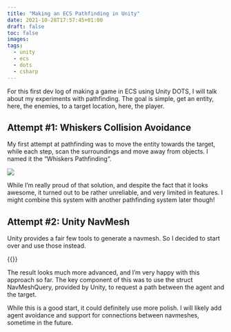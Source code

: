 ```yaml
---
title: "Making an ECS Pathfinding in Unity"
date: 2021-10-28T17:57:45+01:00
draft: false
toc: false
images:
tags:
  - unity
  - ecs
  - dots
  - csharp
---
```


For this first dev log of making a game in ECS using Unity DOTS, I will talk about my experiments with pathfinding. The goal is simple, get an entity, here, the enemies, to a target location, here, the player.

## Attempt #1: Whiskers Collision Avoidance

My first attempt at pathfinding was to move the entity towards the target, while each step, scan the surroundings and move away from objects. I named it the “Whiskers Pathfinding“.

![](/img/posts/ecs-pathfinding/Unity_2020-10-28_17-55-32.png)

While I’m really proud of that solution, and despite the fact that it looks awesome, it turned out to be rather unreliable, and very limited in features. I might combine this system with another pathfinding system later though!

## Attempt #2: Unity NavMesh

Unity provides a fair few tools to generate a navmesh. So I decided to start over and use those instead.

{{<youtube i6ZSjcMHZ3M>}}

The result looks much more advanced, and I’m very happy with this approach so far. The key component of this was to use the struct NavMeshQuery, provided by Unity, to request a path between the agent and the target.

While this is a good start, it could definitely use more polish. I will likely add agent avoidance and support for connections between navmeshes, sometime in the future.